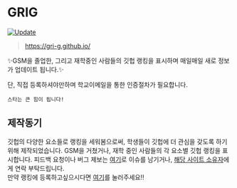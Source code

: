 # GRIG

[![Update](https://github.com/GRI-G/GRI-G.github.io/actions/workflows/main.yml/badge.svg)](https://github.com/GRI-G/GRI-G.github.io/actions/workflows/main.yml)
> https://gri-g.github.io/

✨GSM을 졸업한, 그리고 재학중인 사람들의 깃헙 랭킹을 표시하며 매일매일 새로 정보가 업데이트 됩니다.✨

단, 직접 등록하셔야만하며 학교이메일을 통한 인증절차가 필요합니다.

```
스타는 큰 힘이 됩니다!
```

## 제작동기
깃헙의 다양한 요소들로 랭킹을 세워봄으로써, 학생들이 깃헙에 더 관심을 갖도록 하기위해 제작되었습니다.
GSM을 거쳤거나, 재학 중인 사람들의 각 요소별 깃헙 랭킹을 표시합니다.
피드백 요청이나 버그 제보는 <a href="https://github.com/GRI-G/GRI-G.github.io/issues/new">여기</a>로 이슈를 남기거나, <a href="https://github.com/GRI-G">해당 사이트 소유자</a>에게 연락 부탁드립니다.<br>만약 랭킹에 등록하고싶으시다면 <a href="https://github.com/login/oauth/authorize?client_id=685ffb52e4dd768b3f66&amp;redirect_uri=https://d6ui2fy5uj.execute-api.ap-northeast-2.amazonaws.com/api/auth&amp;scope=user:email">여기</a>를 눌러주세요!!
